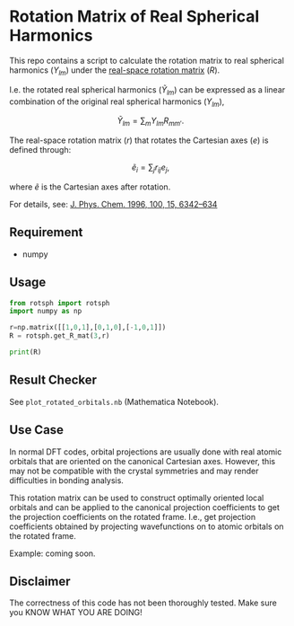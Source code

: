 # Rotation Matrix of Real Spherical Harmonics
This repo contains a script to calculate the rotation matrix to real spherical harmonics ($Y_{lm}$) under the [real-space rotation matrix](https://en.wikipedia.org/wiki/Rotation_matrix) ($R$).

I.e. the rotated real spherical harmonics ($\tilde Y_{lm}$) can be expressed as a linear combination of the original real spherical harmonics ($Y_{lm}$),

$$
\tilde Y_{lm} = \sum_{m} Y_{lm} R_{mm'}.
$$

The real-space rotation matrix ($r$) that rotates the Cartesian axes ($e$) is defined through:

$$
\tilde e_{i} = \sum_j r_{ij} e_j,
$$

where $\tilde e$ is the Cartesian axes after rotation.

For details, see: [J. Phys. Chem. 1996, 100, 15, 6342–634](https://pubs.acs.org/doi/10.1021/jp953350u)

## Requirement
- numpy

## Usage

```python
from rotsph import rotsph
import numpy as np

r=np.matrix([[1,0,1],[0,1,0],[-1,0,1]])
R = rotsph.get_R_mat(3,r)

print(R)
```

## Result Checker
See `plot_rotated_orbitals.nb` (Mathematica Notebook).

## Use Case
In normal DFT codes, orbital projections are usually done with real atomic orbitals that are oriented on the canonical Cartesian axes. 
However, this may not be compatible with the crystal symmetries and may render difficulties in bonding analysis.

This rotation matrix can be used to construct optimally oriented local orbitals and can be applied to the canonical projection coefficients to get the projection coefficients on the rotated frame. I.e., get projection coefficients obtained by projecting wavefunctions on to atomic orbitals on the rotated frame.

Example: coming soon.

## Disclaimer
The correctness of this code has not been thoroughly tested.
Make sure you KNOW WHAT YOU ARE DOING!
